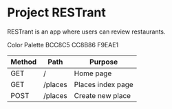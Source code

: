 # Project RESTrant

RESTrant is an app where users can review restaurants.

Color Palette
BCC8C5
CC8B86
F9EAE1

| Method |      Path |          Purpose |
|--------|     ------|         ---------|
| GET    |      /    |         Home page|
| GET    | /places   | Places index page|
| POST   | /places   | Create new place |